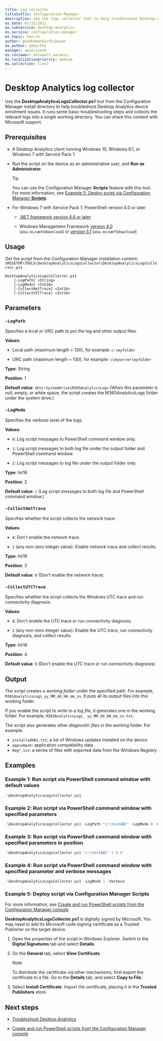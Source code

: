 ```yaml
---
title: Log collector
titleSuffix: Configuration Manager
description: Use the logs collector tool to help troubleshoot Desktop Analytics
ms.date: 07/21/2021
ms.subservice: desktop-analytics
ms.service: configuration-manager
ms.topic: how-to
author: gowdhamankarthikeyan
ms.author: gokarthi
manager: apoorvseth
ms.reviewer: mstewart,aaroncz 
ms.localizationpriority: medium
ms.collection: tier3
---
```


# Desktop Analytics log collector

Use the **DesktopAnalyticsLogsCollector.ps1** tool from the Configuration Manager install directory to help troubleshoot Desktop Analytics device enrollment issues. It runs some basic troubleshooting steps and collects the relevant logs into a single working directory. You can share this content with Microsoft support.

## Prerequisites

- A Desktop Analytics client running Windows 10, Windows 8.1, or Windows 7 with Service Pack 1.

- Run the script on the device as an administrative user, and **Run as Administrator**.

    > [!TIP]
    > You can use the Configuration Manager **Scripts** feature with this tool. For more information, see [Example 5: Deploy script via Configuration Manager **Scripts**](#bkmk_ex5).

- For Windows 7 with Service Pack 1: PowerShell version 4.0 or later

  - [.NET framework version 4.6 or later](https://dotnet.microsoft.com/download/dotnet-framework)

  - Windows Management Framework [version 4.0](https://support.microsoft.com/topic/description-of-wmf-4-0-for-windows-7-sp1-windows-embedded-standard-7-sp1-and-windows-server-2008-r2-sp1-e3c830c7-269a-8ae0-d7e9-5ab4a0c37484) (`aka.ms/wmf4download`) or [version 5.1](https://www.microsoft.com/download/details.aspx?id=54616) (`aka.ms/wmf5download`)

## Usage

Get the script from the Configuration Manager installation content: `SMSSETUP\TOOLS\DesktopAnalyticsLogsCollector\DesktopAnalyticsLogsCollector.ps1`

``` Syntax
DesktopAnalyticsLogsCollector.ps1
    [-LogPath] <String>
    [-LogMode] <Int16>
    [-CollectNetTrace] <Int16>
    [-CollectUTCTrace] <Int16>
```

## Parameters

### `-LogPath`

Specifies a local or UNC path to put the log and other output files.

**Values**:

- Local path (maximum length = 130), for example: `c:\myfolder`

- UNC path (maximum length = 130), for example: `\\myserver\myfolder`

**Type**: String

**Position**: 1

**Default value**: `$Env:SystemDrive\M365AnalyticsLogs` (When this parameter is null, empty, or white space, the script creates the M365AnalyticsLogs folder under the system drive.)

### `-LogMode`

Specifies the verbose level of the logs.

**Values**:

- `0`: Log script messages to PowerShell command window only.

- `1`: Log script messages to both log file under the output folder and PowerShell command window.

- `2`: Log script messages to log file under the output folder only.

**Type**: Int16

**Position**: 2

**Default value**: `1` (Log script messages to both log file and PowerShell command window.)

### `-CollectNetTrace`

Specifies whether the script collects the network trace.

**Values**:

- `0`: Don't enable the network trace.

- `1` (any non-zero integer value): Enable network trace and collect results.

**Type**: Int16

**Position**: 3

**Default value**: `0` (Don't enable the network trace)

### `-CollectUTCTrace`

Specifies whether the script collects the Windows UTC trace and run connectivity diagnosis.

**Values**:

- `0`: Don't enable the UTC trace or run connectivity diagnosis.

- `1` (any non-zero integer value): Enable the UTC trace, run connectivity diagnosis, and collect results.

**Type**: Int16

**Position**: 4

**Default value**: `0` (Don't enable the UTC trace or run connectivity diagnosis)

## Output

The script creates a *working folder* under the specified path. For example, `M365AnalyticsLogs_yy_MM_dd_HH_mm_ss`. It puts all its output files into this working folder.

If you enable the script to write to a *log file*, it generates one in the working folder. For example, `M365AnalyticsLogs_ yy_MM_dd_HH_mm_ss.txt`.

The script also generates other *diagnostic files* in the working folder. For example:

- `installedKBs.txt`: a list of Windows updates installed on the device
- `appcompat`: application compatibility data
- `Reg*.txt`: a series of files with exported data from the Windows Registry

## Examples

### <a name="bkmk_ex1"></a> Example 1: Run script via PowerShell command window with default values

```PowerShell
.\DesktopAnalyticsLogsCollector.ps1
```

### <a name="bkmk_ex2"></a> Example 2: Run script via PowerShell command window with specified parameters

```PowerShell
.\DesktopAnalyticsLogsCollector.ps1 -LogPath "c:\testABC" -LogMode 0 -CollectNetTrace 0 -CollectUTCTrace 0
```

### <a name="bkmk_ex3"></a> Example 3: Run script via PowerShell command window with specified parameters in position

```PowerShell
.\DesktopAnalyticsLogsCollector.ps1 "c:\testABC" 2 0 0
```

### <a name="bkmk_ex4"></a> Example 4: Run script via PowerShell command window with specified parameter and verbose messages

```PowerShell
.\DesktopAnalyticsLogsCollector.ps1 -LogMode 1 -Verbose
```

### <a name="bkmk_ex5"></a> Example 5: Deploy script via Configuration Manager **Scripts**

For more information, see [Create and run PowerShell scripts from the Configuration Manager console](../apps/deploy-use/create-deploy-scripts.md).

**DesktopAnalyticsLogsCollector.ps1** is digitally signed by Microsoft. You may need to add its Microsoft code signing certificate as a Trusted Publisher on the target device.

1. Open the properties of the script in Windows Explorer. Switch to the **Digital Signatures** tab and select **Details**.

2. On the **General** tab, select **View Certificate**.

    > [!NOTE]
    > To distribute the certificate via other mechanisms, first export the certificate to a file. Go to the **Details** tab, and select **Copy to File**.

3. Select **Install Certificate**. Import the certificate, placing it in the **Trusted Publishers** store.

## Next steps

- [Troubleshoot Desktop Analytics](troubleshooting.md)

- [Create and run PowerShell scripts from the Configuration Manager console](../apps/deploy-use/create-deploy-scripts.md)
